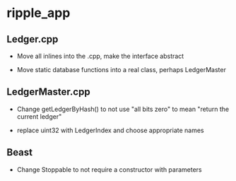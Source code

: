 # ripple_app

## Ledger.cpp

- Move all inlines into the .cpp, make the interface abstract

- Move static database functions into a real class, perhaps LedgerMaster

## LedgerMaster.cpp

- Change getLedgerByHash() to not use "all bits zero" to mean
  "return the current ledger"

- replace uint32 with LedgerIndex and choose appropriate names

## Beast

- Change Stoppable to not require a constructor with parameters
